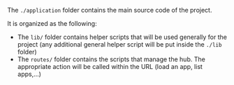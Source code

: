 The `./application` folder contains the main source code of the project.

It is organized as the following:

- The `lib/` folder contains helper scripts that will be used generally for the project (any additional general helper script will be put inside the `./lib` folder)
- The `routes/` folder contains the scripts that manage the hub. The appropriate action will be called within the URL (load an app, list apps,...)